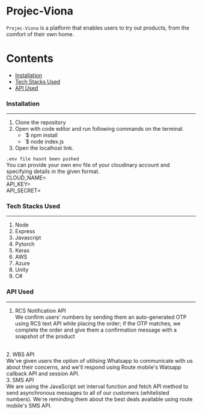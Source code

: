 # Projec-Viona

`Projec-Viona` is a platform that enables users to try out products, from the comfort of their own home.


Contents
========

 * [Installation](#installation)
 * [Tech Stacks Used](#Tech-Stacks-Used)
 * [API Used](#API-Used)


### Installation
---

1. Clone the repository
2. Open with code editor and run following commands on the terminal.
    + `$ npm install 
    + `$ node index.js
3. Open the localhost link.

`.env file hasnt been pushed`
<br/>
You can provide your own env file of your cloudinary account and specifying details in the given format.
<br/>
CLOUD_NAME=
<br/>
API_KEY=
<br/>
API_SECRET=
<br/>


### Tech Stacks Used
---
1. Node
2. Express
3. Javascript
4. Pytorch
5. Keras
6. AWS
7. Azure
8. Unity
9. C#

### API Used
---
1. RCS Notification API <br/>
We confirm users' numbers by sending them an auto-generated OTP using RCS text API while placing the order; if the OTP matches, we complete the order and give them a confirmation message with a snapshot of the product
<br/>
2. WBS API
<br/>
We've given users the option of utilising Whatsapp to communicate with us about their concerns, and we'll respond using Route mobile's Watsapp callback API and session API.
<br/>
3. SMS API
<br/>
We are using the JavaScript set interval function and fetch API method to send asynchronous messages to all of our customers (whitelisted numbers). We're reminding them about the best deals available using route mobile's SMS API.
